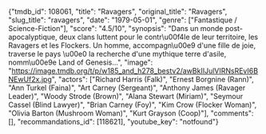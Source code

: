 {"tmdb_id": 108061, "title": "Ravagers", "original_title": "Ravagers", "slug_title": "ravagers", "date": "1979-05-01", "genre": ["Fantastique / Science-Fiction"], "score": "4.5/10", "synopsis": "Dans un monde post-apocalyptique, deux clans luttent pour le contr\u00f4le de leur territoire, les Ravagers et les Flockers. Un homme, accompagn\u00e9 d'une fille de joie, traverse le pays \u00e0 la recherche d'une mythique terre d'asile, nomm\u00e9e Land of Genesis...", "image": "https://image.tmdb.org/t/p/w185_and_h278_bestv2/awBkIIJulVIRNsREvI6BNEwUf2x.jpg", "actors": ["Richard Harris (Falk)", "Ernest Borgnine (Rann)", "Ann Turkel (Faina)", "Art Carney (Sergeant)", "Anthony James (Ravager Leader)", "Woody Strode (Brown)", "Alana Stewart (Miriam)", "Seymour Cassel (Blind Lawyer)", "Brian Carney (Foy)", "Kim Crow (Flocker Woman)", "Olivia Barton (Mushroom Woman)", "Kurt Grayson (Coop)"], "comments": [], "recommandations_id": [118621], "youtube_key": "notfound"}